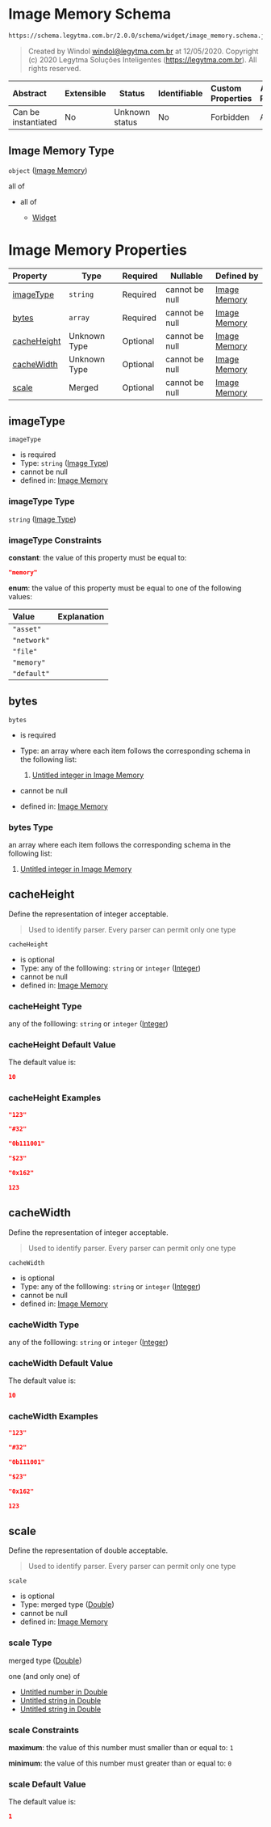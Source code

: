 # Image Memory Schema

```txt
https://schema.legytma.com.br/2.0.0/schema/widget/image_memory.schema.json
```




> Created by Windol [windol@legytma.com.br](mailto:windol@legytma.com.br) at 12/05/2020.
> Copyright (c) 2020 Legytma Soluções Inteligentes (<https://legytma.com.br>). All rights reserved.
>

| Abstract            | Extensible | Status         | Identifiable | Custom Properties | Additional Properties | Access Restrictions | Defined In                                                                                   |
| :------------------ | ---------- | -------------- | ------------ | :---------------- | --------------------- | ------------------- | -------------------------------------------------------------------------------------------- |
| Can be instantiated | No         | Unknown status | No           | Forbidden         | Allowed               | none                | [image_memory.schema.json](../schema/widget/image_memory.schema.json) |

## Image Memory Type

`object` ([Image Memory](image_memory.md))

all of

-   all of

    -   [Widget](input_decoration-properties-widget-5.md)

# Image Memory Properties

| Property                    | Type         | Required | Nullable       | Defined by                                                                                                                                              |
| :-------------------------- | ------------ | -------- | -------------- | :------------------------------------------------------------------------------------------------------------------------------------------------------ |
| [imageType](#imageType)     | `string`     | Required | cannot be null | [Image Memory](image-definitions-image-type.md) |
| [bytes](#bytes)             | `array`      | Required | cannot be null | [Image Memory](image_memory-properties-bytes.md)    |
| [cacheHeight](#cacheHeight) | Unknown Type | Optional | cannot be null | [Image Memory](color-allof-integer.md)                        |
| [cacheWidth](#cacheWidth)   | Unknown Type | Optional | cannot be null | [Image Memory](color-allof-integer.md)                         |
| [scale](#scale)             | Merged       | Optional | cannot be null | [Image Memory](app_bar_theme-properties-double.md)               |

## imageType




`imageType`

-   is required
-   Type: `string` ([Image Type](image-definitions-image-type.md))
-   cannot be null
-   defined in: [Image Memory](image-definitions-image-type.md)

### imageType Type

`string` ([Image Type](image-definitions-image-type.md))

### imageType Constraints

**constant**: the value of this property must be equal to:

```json
"memory"
```

**enum**: the value of this property must be equal to one of the following values:

| Value       | Explanation |
| :---------- | ----------- |
| `"asset"`   |             |
| `"network"` |             |
| `"file"`    |             |
| `"memory"`  |             |
| `"default"` |             |

## bytes




`bytes`

-   is required
-   Type: an array where each item follows the corresponding schema in the following list:

    1.  [Untitled integer in Image Memory](image_memory-properties-bytes-items-0.md)
-   cannot be null
-   defined in: [Image Memory](image_memory-properties-bytes.md)

### bytes Type

an array where each item follows the corresponding schema in the following list:

1.  [Untitled integer in Image Memory](image_memory-properties-bytes-items-0.md)

## cacheHeight

Define the representation of integer acceptable.


> Used to identify parser. Every parser can permit only one type
>

`cacheHeight`

-   is optional
-   Type: any of the folllowing: `string` or `integer` ([Integer](color-allof-integer.md))
-   cannot be null
-   defined in: [Image Memory](color-allof-integer.md)

### cacheHeight Type

any of the folllowing: `string` or `integer` ([Integer](color-allof-integer.md))

### cacheHeight Default Value

The default value is:

```json
10
```

### cacheHeight Examples

```json
"123"
```

```json
"#32"
```

```json
"0b111001"
```

```json
"$23"
```

```json
"0x162"
```

```json
123
```

## cacheWidth

Define the representation of integer acceptable.


> Used to identify parser. Every parser can permit only one type
>

`cacheWidth`

-   is optional
-   Type: any of the folllowing: `string` or `integer` ([Integer](color-allof-integer.md))
-   cannot be null
-   defined in: [Image Memory](color-allof-integer.md)

### cacheWidth Type

any of the folllowing: `string` or `integer` ([Integer](color-allof-integer.md))

### cacheWidth Default Value

The default value is:

```json
10
```

### cacheWidth Examples

```json
"123"
```

```json
"#32"
```

```json
"0b111001"
```

```json
"$23"
```

```json
"0x162"
```

```json
123
```

## scale

Define the representation of double acceptable.


> Used to identify parser. Every parser can permit only one type
>

`scale`

-   is optional
-   Type: merged type ([Double](app_bar_theme-properties-double.md))
-   cannot be null
-   defined in: [Image Memory](app_bar_theme-properties-double.md)

### scale Type

merged type ([Double](app_bar_theme-properties-double.md))

one (and only one) of

-   [Untitled number in Double](double-definitions-doublenumber.md)
-   [Untitled string in Double](double-definitions-doublestring.md)
-   [Untitled string in Double](double-definitions-doubleenum.md)

### scale Constraints

**maximum**: the value of this number must smaller than or equal to: `1`

**minimum**: the value of this number must greater than or equal to: `0`

### scale Default Value

The default value is:

```json
1
```
